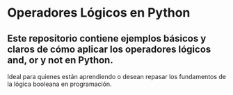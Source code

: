 # Operadores Lógicos en Python
## Este repositorio contiene ejemplos básicos y claros de cómo aplicar los operadores lógicos and, or y not en Python.
Ideal para quienes están aprendiendo o desean repasar los fundamentos de la lógica booleana en programación.
